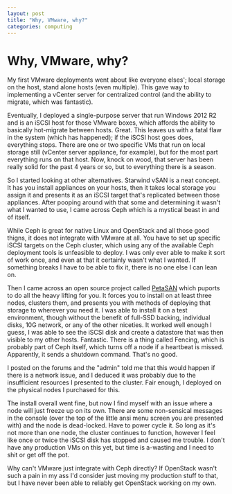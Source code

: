 ```yaml
---
layout: post
title: "Why, VMware, why?"
categories: computing
---
```

# Why, VMware, why?
My first VMware deployments went about like everyone elses'; local storage on the host, stand alone hosts (even 
multiple). This gave way to implementing a vCenter server for centralized control (and the ability to migrate, 
which was fantastic). 

Eventually, I deployed a single-purpose server that run Windows 2012 R2 and is an iSCSI 
host for those VMware boxes, which affords the ability to basically hot-migrate between hosts. Great. This 
leaves us with a fatal flaw in the system (which has happened); if the iSCSI host goes does, everything stops. 
There are one or two specific VMs that run on local storage still (vCenter server appliance, for example), but 
for the most part everything runs on that host. Now, knock on wood, that server has been really solid for the 
past 4 years or so, but to everything there is a season. 

So I started looking at other alternatives. Starwind vSAN is a neat concept. It has you install appliances on 
your hosts, then it takes local storage you assign it and presents it as an iSCSI target that's replicated 
between those appliances. After pooping around with that some and determining it wasn't what I wanted to use, I 
came across Ceph which is a mystical beast in and of itself. 

While Ceph is great for native Linux and OpenStack and all those good thigns, it does not integrate with VMware 
at all. You have to set up specific iSCSI targets on the Ceph cluster, which using any of the available Ceph 
deployment tools is unfeasible to deploy. I was only ever able to make it sort of work once, and even at that it 
certainly wasn't what I wanted. If something breaks I have to be able to fix it, there is no one else I can lean 
on. 

Then I came across an open source project called [PetaSAN](http://petasan.org) which puports to do all the heavy 
lifting for you. It forces you to install on at least three nodes, clusters them, and presents you with methods 
of deploying that storage to wherever you need it. I was able to install it on a test environment, though 
without the benefit of full-SSD backing, individual disks, 10G network, or any of the other niceties. It worked 
well enough I guess, I was able to see the iSCSI disk and create a datastore that was then visible to my other 
hosts. Fantastic. There is a thing called Fencing, which is probably part of Ceph itself, which turns off a node 
if a heartbeat is missed. Apparently, it sends a shutdown command. That's no good. 

I posted on the forums and the "admin" told me that this would happen if there is a network issue, and I deduced 
it was probably due to the insufficient resources I presented to the cluster. Fair enough, I deployed on the 
physical nodes I purchased for this. 

The install overall went fine, but now I find myself with an issue where a node will just freeze up on its own. 
There are some non-sensical messages in the console (over the top of the little ansi menu screen you are 
presented with) and the node is dead-locked. Have to power cycle it. So long as it's not more than one node, the 
cluster continues to function, however I feel like once or twice the iSCSI disk has stopped and caused me 
trouble. I don't have any production VMs on this yet, but time is a-wasting and I need to shit or get off the 
pot. 

Why can't VMware just integrate with Ceph directly? If OpenStack wasn't such a pain in my ass I'd consider just 
moving my production stuff to that, but I have never been able to reliably get OpenStack working on my own. 
